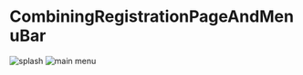 # CombiningRegistrationPageAndMenuBar

![splash](https://github.com/SyedRaihanuzzaman/CombiningRegistrationPageAndMenuBar/assets/142418984/f134417c-2447-402c-a1f1-a4ad8acee6c8)
![main menu](https://github.com/SyedRaihanuzzaman/CombiningRegistrationPageAndMenuBar/assets/142418984/2c692822-557c-421f-9149-012fc2765aa7)

